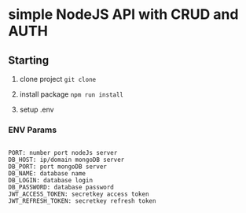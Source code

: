# simple NodeJS API with CRUD and AUTH

## Starting

1. clone project `git clone`

2. install package
   `npm run install`

3. setup .env

### ENV Params

```

PORT: number port nodeJs server
DB_HOST: ip/domain mongoDB server
DB_PORT: port mongoDB server
DB_NAME: database name
DB_LOGIN: database login
DB_PASSWORD: database password
JWT_ACCESS_TOKEN: secretkey access token
JWT_REFRESH_TOKEN: secretkey refresh token

```
